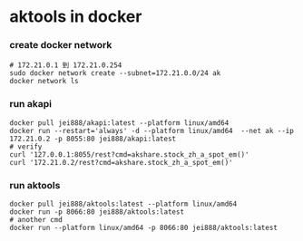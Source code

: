 # aktools in docker
### create docker network
```shell
# 172.21.0.1 到 172.21.0.254
sudo docker network create --subnet=172.21.0.0/24 ak
docker network ls
```

### run akapi
```shell
docker pull jei888/akapi:latest --platform linux/amd64
docker run --restart='always' -d --platform linux/amd64  --net ak --ip 172.21.0.2 -p 8055:80 jei888/akapi:latest 
# verify
curl '127.0.0.1:8055/rest?cmd=akshare.stock_zh_a_spot_em()'
curl '172.21.0.2/rest?cmd=akshare.stock_zh_a_spot_em()'
```

### run aktools
```shell
docker pull jei888/aktools:latest --platform linux/amd64
docker run -p 8066:80 jei888/aktools:latest 
# another cmd
docker run --platform linux/amd64 -p 8066:80 jei888/aktools:latest 
```